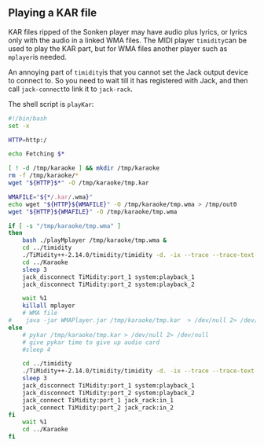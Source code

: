 
##  Playing a KAR file 


KAR files ripped of the Sonken player may have audio plus
lyrics, or lyrics only with the audio in a linked WMA files.
The MIDI player `timidity`can be used to play
the KAR part, but for WMA files another player such as `mplayer`is needed.


An annoying part of `timidity`is that you cannot set the
Jack output device to connect to. So you need to wait till it has
registered with Jack, and then call `jack-connect`to link it to `jack-rack`.


The shell script is `playKar`:

```sh
#!/bin/bash
set -x

HTTP=http:/

echo Fetching $*

[ ! -d /tmp/karaoke ] && mkdir /tmp/karaoke
rm -f /tmp/karaoke/*
wget "${HTTP}$*" -O /tmp/karaoke/tmp.kar

WMAFILE="${*/.kar/.wma}"
echo wget "${HTTP}${WMAFILE}" -O /tmp/karaoke/tmp.wma > /tmp/out0
wget "${HTTP}${WMAFILE}" -O /tmp/karaoke/tmp.wma

if [ -s "/tmp/karaoke/tmp.wma" ]
then
    bash ./playMplayer /tmp/karaoke/tmp.wma &
    cd ../timidity
    ./TiMidity++-2.14.0/timidity/timidity -d. -ix --trace --trace-text-meta /tmp/karaoke/tmp.kar &
    cd ../Karaoke
    sleep 3
    jack_disconnect TiMidity:port_1 system:playback_1
    jack_disconnect TiMidity:port_2 system:playback_2

    wait %1
    killall mplayer
    # WMA file
#    java -jar WMAPlayer.jar /tmp/karaoke/tmp.kar  > /dev/null 2> /dev/null
else
    # pykar /tmp/karaoke/tmp.kar > /dev/null 2> /dev/null
    # give pykar time to give up audio card
    #sleep 4

    cd ../timidity
    ./TiMidity++-2.14.0/timidity/timidity -d. -ix --trace --trace-text-meta /tmp/karaoke/tmp.kar &
    sleep 3
    jack_disconnect TiMidity:port_1 system:playback_1
    jack_disconnect TiMidity:port_2 system:playback_2
    jack_connect TiMidity:port_1 jack_rack:in_1
    jack_connect TiMidity:port_2 jack_rack:in_2
fi
    wait %1
    cd ../Karaoke
fi
```



